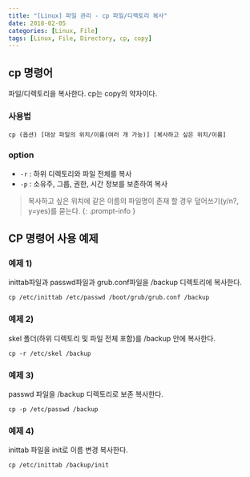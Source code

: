 ```yaml
---
title: "[Linux] 파일 관리 - cp 파일/디렉토리 복사"
date: 2018-02-05
categories: [Linux, File]
tags: [Linux, File, Directory, cp, copy]
---
```


## cp 명령어
파일/디렉토리을 복사한다.
cp는 copy의 약자이다.

### 사용법
```
cp (옵션) [대상 파일의 위치/이름(여러 개 가능)] [복사하고 싶은 위치/이름]
```

### option
- `-r` : 하위 디렉토리와 파일 전체를 복사
- `-p` : 소유주, 그룹, 권한, 시간 정보를 보존하여 복사

> 복사하고 싶은 위치에 같은 이름의 파일명이 존재 할 경우 덮어쓰기(y/n?, y=yes)를 묻는다.
{: .prompt-info }

## CP 명령어 사용 예제
### 예제 1)
inittab파일과 passwd파일과 grub.conf파일을 /backup 디렉토리에 복사한다.
```
cp /etc/inittab /etc/passwd /boot/grub/grub.conf /backup
```

### 예제 2)
skel 폴더(하위 디렉토리 및 파일 전체 포함)를 /backup 안에 복사한다.
```
cp -r /etc/skel /backup
```

### 예제 3)
passwd 파일을 /backup 디렉토리로 보존 복사한다.
```
cp -p /etc/passwd /backup
```

### 예제 4)
inittab 파일을 init로 이름 변경 복사한다.
```
cp /etc/inittab /backup/init
```
